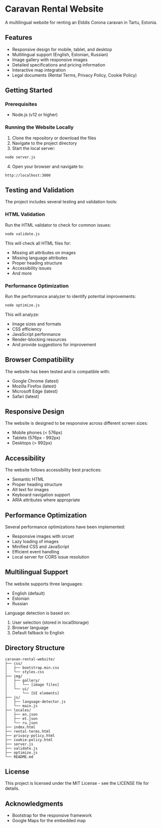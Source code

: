 # Caravan Rental Website

A multilingual website for renting an Elddis Corona caravan in Tartu, Estonia.

## Features

- Responsive design for mobile, tablet, and desktop
- Multilingual support (English, Estonian, Russian)
- Image gallery with responsive images
- Detailed specifications and pricing information
- Interactive map integration
- Legal documents (Rental Terms, Privacy Policy, Cookie Policy)

## Getting Started

### Prerequisites

- Node.js (v12 or higher)

### Running the Website Locally

1. Clone the repository or download the files
2. Navigate to the project directory
3. Start the local server:

```bash
node server.js
```

4. Open your browser and navigate to:

```
http://localhost:3000
```

## Testing and Validation

The project includes several testing and validation tools:

### HTML Validation

Run the HTML validator to check for common issues:

```bash
node validate.js
```

This will check all HTML files for:
- Missing alt attributes on images
- Missing language attributes
- Proper heading structure
- Accessibility issues
- And more

### Performance Optimization

Run the performance analyzer to identify potential improvements:

```bash
node optimize.js
```

This will analyze:
- Image sizes and formats
- CSS efficiency
- JavaScript performance
- Render-blocking resources
- And provide suggestions for improvement

## Browser Compatibility

The website has been tested and is compatible with:
- Google Chrome (latest)
- Mozilla Firefox (latest)
- Microsoft Edge (latest)
- Safari (latest)

## Responsive Design

The website is designed to be responsive across different screen sizes:
- Mobile phones (< 576px)
- Tablets (576px - 992px)
- Desktops (> 992px)

## Accessibility

The website follows accessibility best practices:
- Semantic HTML
- Proper heading structure
- Alt text for images
- Keyboard navigation support
- ARIA attributes where appropriate

## Performance Optimization

Several performance optimizations have been implemented:
- Responsive images with srcset
- Lazy loading of images
- Minified CSS and JavaScript
- Efficient event handling
- Local server for CORS issue resolution

## Multilingual Support

The website supports three languages:
- English (default)
- Estonian
- Russian

Language detection is based on:
1. User selection (stored in localStorage)
2. Browser language
3. Default fallback to English

## Directory Structure

```
caravan-rental-website/
├── css/
│   ├── bootstrap.min.css
│   └── styles.css
├── img/
│   ├── gallery/
│   │   └── [image files]
│   └── ui/
│       └── [UI elements]
├── js/
│   ├── language-detector.js
│   └── main.js
├── locales/
│   ├── en.json
│   ├── et.json
│   └── ru.json
├── index.html
├── rental-terms.html
├── privacy-policy.html
├── cookie-policy.html
├── server.js
├── validate.js
├── optimize.js
└── README.md
```

## License

This project is licensed under the MIT License - see the LICENSE file for details.

## Acknowledgments

- Bootstrap for the responsive framework
- Google Maps for the embedded map